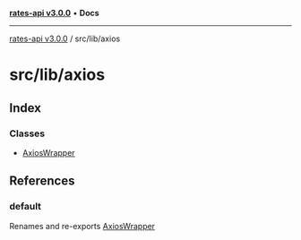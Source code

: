 [**rates-api v3.0.0**](../../../README.md) • **Docs**

***

[rates-api v3.0.0](../../../modules.md) / src/lib/axios

# src/lib/axios

## Index

### Classes

- [AxiosWrapper](classes/AxiosWrapper.md)

## References

### default

Renames and re-exports [AxiosWrapper](classes/AxiosWrapper.md)
